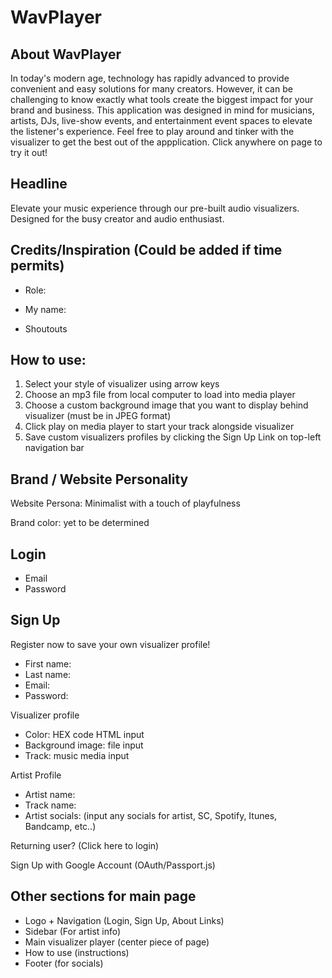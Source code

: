 # WavPlayer

## About WavPlayer

In today's modern age, technology has rapidly advanced to provide convenient and easy solutions for many creators. However, it can be challenging to know exactly what tools create the biggest impact for your brand and business. This application was designed in mind for musicians, artists, DJs, live-show events, and entertainment event spaces to elevate the listener's experience. Feel free to play around and tinker with the visualizer to get the best out of the appplication. Click anywhere on page to try it out!

## Headline

Elevate your music experience through our pre-built audio visualizers. Designed for the busy creator and audio enthusiast.

## Credits/Inspiration (Could be added if time permits)

- Role:
- My name:

- Shoutouts

## How to use:

1. Select your style of visualizer using arrow keys
2. Choose an mp3 file from local computer to load into media player
3. Choose a custom background image that you want to display behind visualizer (must be in JPEG format)
4. Click play on media player to start your track alongside visualizer
5. Save custom visualizers profiles by clicking the Sign Up Link on top-left navigation bar

## Brand / Website Personality

Website Persona: Minimalist with a touch of playfulness

Brand color: yet to be determined

## Login

- Email
- Password

## Sign Up

Register now to save your own visualizer profile!

- First name:
- Last name:
- Email:
- Password:

Visualizer profile

- Color: HEX code HTML input
- Background image: file input
- Track: music media input

Artist Profile

- Artist name:
- Track name:
- Artist socials: (input any socials for artist, SC, Spotify, Itunes, Bandcamp, etc..)

Returning user? (Click here to login)

Sign Up with Google Account (OAuth/Passport.js)

## Other sections for main page

- Logo + Navigation (Login, Sign Up, About Links)
- Sidebar (For artist info)
- Main visualizer player (center piece of page)
- How to use (instructions)
- Footer (for socials)
